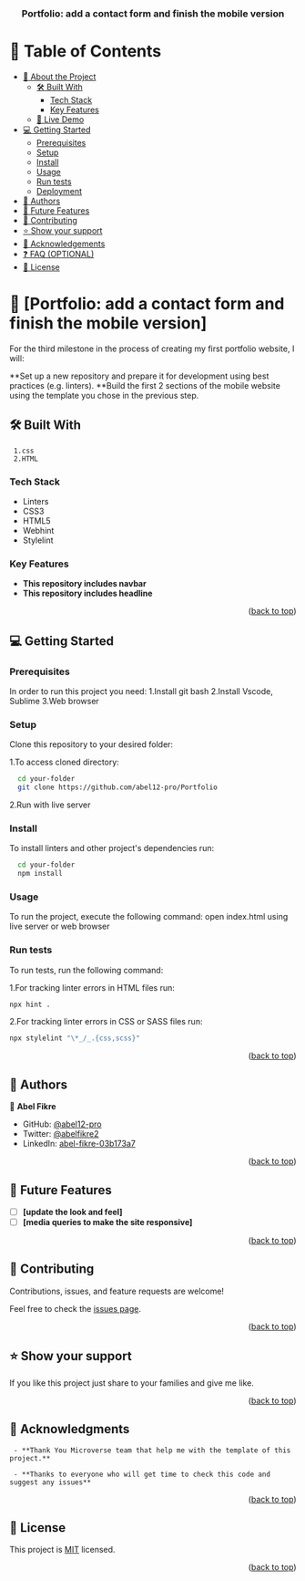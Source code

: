 <a name="readme-top"></a>


<div align="center">
  <h3><b>Portfolio: add a contact form and finish the mobile version </b></h3>

</div>

# 📗 Table of Contents

- [📖 About the Project](#about-project)
  - [🛠 Built With](#built-with)
    - [Tech Stack](#tech-stack)
    - [Key Features](#key-features)
  - [🚀 Live Demo](#live-demo)
- [💻 Getting Started](#getting-started)
  - [Prerequisites](#prerequisites)
  - [Setup](#setup)
  - [Install](#install)
  - [Usage](#usage)
  - [Run tests](#run-tests)
  - [Deployment](#deployment)
- [👥 Authors](#authors)
- [🔭 Future Features](#future-features)
- [🤝 Contributing](#contributing)
- [⭐️ Show your support](#support)
- [🙏 Acknowledgements](#acknowledgements)
- [❓ FAQ (OPTIONAL)](#faq)
- [📝 License](#license)


# 📖 [Portfolio: add a contact form and finish the mobile version] <a name="about-project"></a>

For the third milestone in the process of creating my first portfolio website, I will:

**Set up a new repository and prepare it for development using best practices (e.g. linters).
**Build the first 2 sections of the mobile website using the template you chose in the previous step. 

## 🛠 Built With <a name="built-with"></a>
     1.css
     2.HTML

### Tech Stack <a name="tech-stack"></a>
  <ul>
    <li>Linters</li>
    <li>CSS3</li>
    <li>HTML5</li>
    <li>Webhint</li>
    <li>Stylelint</li>
  </ul>

### Key Features <a name="key-features"></a>

- **This repository includes navbar**
- **This repository includes headline**

<p align="right">(<a href="#readme-top">back to top</a>)</p>

## 💻 Getting Started <a name="getting-started"></a>

### Prerequisites

In order to run this project you need:
1.Install git bash
2.Install Vscode, Sublime
3.Web browser 

### Setup

Clone this repository to your desired folder:

1.To access cloned directory:

```sh
  cd your-folder
  git clone https://github.com/abel12-pro/Portfolio
```
2.Run with live server 

### Install

To install linters and other project's dependencies run:

```sh
  cd your-folder
  npm install
```

### Usage

To run the project, execute the following command:
   open index.html using live server or web browser 

### Run tests

To run tests, run the following command:

1.For tracking linter errors in HTML files run:
```sh
npx hint .

```
2.For tracking linter errors in CSS or SASS files run:
```sh
npx stylelint "\*_/_.{css,scss}"

```
<p align="right">(<a href="#readme-top">back to top</a>)</p>


## 👥 Authors <a name="authors"></a>

👤 **Abel Fikre**


- GitHub: [@abel12-pro](https://github.com/abel12-pro)
- Twitter: [@abelfikre2](https://twitter.com/@abelfikre21)
- LinkedIn: [abel-fikre-03b173a7](https://www.linkedin.com/in/abel-fikre-03b173a7/)

<p align="right">(<a href="#readme-top">back to top</a>)</p>

## 🔭 Future Features <a name="future-features"></a>

- [ ] **[update the look and feel]**
- [ ] **[media queries to make the site responsive]**

<p align="right">(<a href="#readme-top">back to top</a>)</p>

## 🤝 Contributing <a name="contributing"></a>

Contributions, issues, and feature requests are welcome!

Feel free to check the [issues page](https://github.com/abel12-pro/H/issues).

<p align="right">(<a href="#readme-top">back to top</a>)</p>

## ⭐️ Show your support <a name="support"></a>

If you like this project just share to your families and give me like.

<p align="right">(<a href="#readme-top">back to top</a>)</p>

## 🙏 Acknowledgments <a name="acknowledgements"></a>

     - **Thank You Microverse team that help me with the template of this project.**

     - **Thanks to everyone who will get time to check this code and suggest any issues**

<p align="right">(<a href="#readme-top">back to top</a>)</p>

## 📝 License <a name="license"></a>

This project is [MIT](./LICENSE) licensed.

<p align="right">(<a href="#readme-top">back to top</a>)</p>
